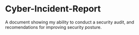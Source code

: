 # Cyber-Incident-Report
A document showing my ability to conduct a security audit, and recomendations for improving security posture.
